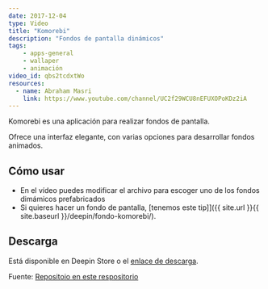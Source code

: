 ```yaml
---
date: 2017-12-04
type: Video
title: "Komorebi"
description: "Fondos de pantalla dinámicos"
tags:
    - apps-general
    - wallaper
    - animación
video_id: qbs2tcdxtWo
resources:
  - name: Abraham Masri
    link: https://www.youtube.com/channel/UC2f29WCU8nEFUXOPoKDz2iA
---
```


Komorebi es una aplicación para realizar fondos de pantalla.

Ofrece una interfaz elegante, con varias opciones para desarrollar fondos animados.

## Cómo usar
* En el vídeo puedes modificar el archivo para escoger uno de los fondos dimámicos prefabricados
* Si quieres hacer un fondo de pantalla, [tenemos este tip]]({{ site.url }}{{ site.baseurl }}/deepin/fondo-komorebi/).

## Descarga

Está disponible en Deepin Store o el [enlace de descarga](https://github.com/iabem97/komorebi/releases).

Fuente: [Repositoio en este respositorio](https://github.com/iabem97/komorebi)
